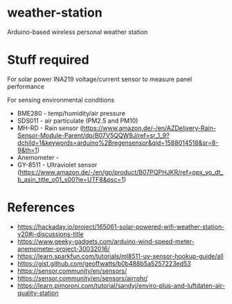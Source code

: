 # weather-station
Arduino-based wireless personal weather station

# Stuff required
For solar power
INA219 voltage/current sensor to measure panel performance

For sensing environmental conditions

* BME280 - temp/humidity/air pressure
* SDS011 - air particulate (PM2.5 and PM10)
* MH-RD - Rain sensor (https://www.amazon.de/-/en/AZDelivery-Rain-Sensor-Module-Parent/dp/B07V5QQW9J/ref=sr_1_9?dchild=1&keywords=arduino%2Bregensensor&qid=1588014518&sr=8-9&th=1)
* Anemometer -
* GY-8511 - Ultraviolet sensor (https://www.amazon.de/-/en/gp/product/B07PQPHJKR/ref=ppx_yo_dt_b_asin_title_o01_s00?ie=UTF8&psc=1)


# References
* https://hackaday.io/project/165061-solar-powered-wifi-weather-station-v20#j-discussions-title
* https://www.geeky-gadgets.com/arduino-wind-speed-meter-anemometer-project-30032016/
* https://learn.sparkfun.com/tutorials/ml8511-uv-sensor-hookup-guide/all
* https://gist.github.com/geoffwatts/b0b488b5a5257223ed53
* https://sensor.community/en/sensors/
* https://sensor.community/en/sensors/airrohr/
* https://learn.pimoroni.com/tutorial/sandyj/enviro-plus-and-luftdaten-air-quality-station
